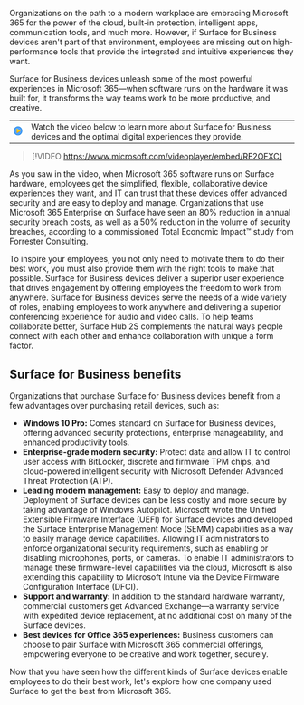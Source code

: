 Organizations on the path to a modern workplace are embracing Microsoft 365 for the power of the cloud, built-in protection, intelligent apps, communication tools, and much more. However, if Surface for Business devices aren't part of that environment, employees are missing out on high-performance tools that provide the integrated and intuitive experiences they want.

Surface for Business devices unleash some of the most powerful experiences in Microsoft 365&mdash;when software runs on the hardware it was built for, it transforms the way teams work to be more productive, and creative.

|||
| :-- | :-- |
|![Icon indicating play video](../media/videoicon.png) | Watch the video below to learn more about Surface for Business devices and the optimal digital experiences they provide.|

> [!VIDEO https://www.microsoft.com/videoplayer/embed/RE2OFXC]

As you saw in the video, when Microsoft 365 software runs on Surface hardware, employees get the simplified, flexible, collaborative device experiences they want, and IT can trust that these devices offer advanced security and are easy to deploy and manage. Organizations that use Microsoft 365 Enterprise on Surface have seen an 80% reduction in annual security breach costs, as well as a 50% reduction in the volume of security breaches, according to a commissioned Total Economic Impact&trade; study from Forrester Consulting.

To inspire your employees, you not only need to motivate them to do their best work, you must also provide them with the right tools to make that possible. Surface for Business devices deliver a superior user experience that drives engagement by offering employees the freedom to work from anywhere. Surface for Business devices serve the needs of a wide variety of roles, enabling employees to work anywhere and delivering a superior conferencing experience for audio and video calls. To help teams collaborate better, Surface Hub 2S complements the natural ways people connect with each other and enhance collaboration with unique a form factor.

## Surface for Business benefits

Organizations that purchase Surface for Business devices benefit from a few advantages over purchasing retail devices, such as:

- **Windows 10 Pro:** Comes standard on Surface for Business devices, offering advanced security protections, enterprise manageability, and enhanced productivity tools.
- **Enterprise-grade modern security:** Protect data and allow IT to control user access with BitLocker, discrete and firmware TPM chips, and cloud-powered intelligent security with Microsoft Defender Advanced Threat Protection (ATP).
- **Leading modern management:** Easy to deploy and manage. Deployment of Surface devices can be less costly and more secure by taking advantage of Windows Autopilot. Microsoft wrote the Unified Extensible Firmware Interface (UEFI) for Surface devices and developed the Surface Enterprise Management Mode (SEMM) capabilities as a way to easily manage device capabilities. Allowing IT administrators to enforce organizational security requirements, such as enabling or disabling microphones, ports, or cameras. To enable IT administrators to manage these firmware-level capabilities via the cloud, Microsoft is also extending this capability to Microsoft Intune via the Device Firmware Configuration Interface (DFCI).
- **Support and warranty:** In addition to the standard hardware warranty, commercial customers get Advanced Exchange—a warranty service with expedited device replacement, at no additional cost on many of the Surface devices.
- **Best devices for Office 365 experiences:** Business customers can choose to pair Surface with Microsoft 365 commercial offerings, empowering everyone to be creative and work together, securely.

Now that you have seen how the different kinds of Surface devices enable employees to do their best work, let's explore how one company used Surface to get the best from Microsoft 365.